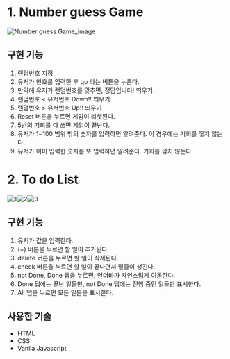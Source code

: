 # 1. Number guess Game
![Number guess Game_image](https://github.com/hyjang14/js_project/assets/126192446/203c291a-d5d2-4003-87dd-7288ca3dfc91)

## 구현 기능
1. 랜덤번호 지정
2. 유저가 번호를 입력한 후 go 라는 버튼을 누른다.
3. 만약에 유저가 랜덤번호를 맞추면, 정답입니다! 띄우기.
4. 랜덤번호 < 유저번호 Down!! 띄우기.
5. 랜덤번호 > 유저번호 Up!! 띄우기
6. Reset 버튼을 누르면 게임이 리셋된다.
7. 5번의 기회를 다 쓰면 게임이 끝난다.
8. 유저가 1~100 범위 밖의 숫자를 입력하면 알려준다. 이 경우에는 기회를 깎지 않는다.
9. 유저가 이미 입력한 숫자를 또 입력하면 알려준다. 기회를 깎지 않는다.

# 2. To do List
![1](https://github.com/hyjang14/js_project/assets/126192446/6c33a525-6165-42ca-9c8a-9e6137e3fa4f)![2](https://github.com/hyjang14/js_project/assets/126192446/5b40d49c-729a-4762-bf78-d561537cb3a0)![3](https://github.com/hyjang14/js_project/assets/126192446/39c4790c-97bd-4d2b-a5f6-09dc54e25a16)

## 구현 기능
1. 유저가 값을 입력한다.
2. (+) 버튼을 누르면 할 일이 추가된다.
3. delete 버튼을 누르면 할 일이 삭제된다.
4. check 버튼을 누르면 할 일이 끝나면서 밑줄이 생긴다.
5. not Done, Done 탭을 누르면, 언더바가 자연스럽게 이동한다.
6. Done 탭에는 끝난 일들만, not Done 탭에는 진행 중인 일들만 표시한다.
7. All 탭을 누르면 모든 일들을 표시한다. 

## 사용한 기술
- HTML
- CSS
- Vanila Javascript

